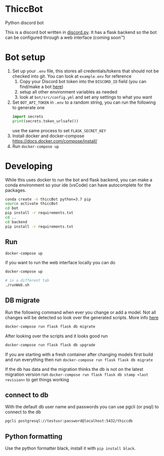 # ThiccBot
Python discord bot

This is a discord bot written in [discord.py](https://github.com/Rapptz/discord.py/tree/rewrite). It has a flask backend so the bot can be configured through a web interface (coming soon™️)

# Bot setup
1. Set up your `.env` file, this stores all credentials/tokens that should not be checked into git. You can look at `example.env` for reference
    1. Copy your Discord bot token into the `DISCORD_ID` field (you can find/make a bot [here](https://discordapp.com/developers/applications/))
    2. setup all other environment variables as needed
    3. look at `bot/src/config.yml` and set any settings to what you want
2. Set `BOT_API_TOKEN` in `.env` to a random string, you can run the following to generate one 
    ```python
    import secrets
    print(secrets.token_urlsafe())
    ```
    use the same process to set `FLASK_SECRET_KEY`
3. Install docker and docker-compose https://docs.docker.com/compose/install/
4. Run `docker-compose up`

# Developing 

While this uses docker to run the bot and flask backend, you can make a conda environment so your ide (vsCode) can have autocomplete for the packages.
```bash
conda create -n thiccBot python=3.7 pip
source activate thiccBot
cd bot
pip install -r requirements.txt
cd ..
cd backend
pip install -r requirements.txt
```

## Run
```sh
docker-compose up
```
if you want to run the web interface locally you can do
```sh
docker-compose up

# in a different tab
./runWeb.sh
```

## DB migrate
Run the following command when ever you change or add a model. Not all changes will be detected so look over the generated scripts. More info [here](https://flask-migrate.readthedocs.io/en/latest/)
```sh
docker-compose run flask flask db migrate
```
After looking over the scripts and it looks good run
```sh
docker-compose run flask flask db upgrade
```
If you are starting with a fresh container after changing models first build and run everything then run `docker-compose run flask flask db migrate`

If the db has data and the migration thinks the db is not on the latest migration version run 
`docker-compose run flask flask db stamp <last revision>` to get things working


## connect to db
With the default db user name and passwords you can use pgcli (or psql) to connect to the db
```sh
pgcli postgresql://testusr:password@localhost:5432/thiccdb
```

## Python formatting
Use the python formatter black, install it with `pip install black`.